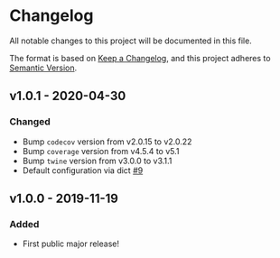 # Changelog

All notable changes to this project will be documented in this file.

The format is based on [Keep a Changelog](https://keepachangelog.com/en/1.0.0/),
and this project adheres to [Semantic Version](https://semver.org/spec/v2.0.0.html).

## v1.0.1 - 2020-04-30

### Changed
- Bump `codecov` version from v2.0.15 to v2.0.22
- Bump `coverage` version from v4.5.4 to v5.1
- Bump `twine` version from v3.0.0 to v3.1.1
- Default configuration via dict [#9](https://github.com/rugleb/JsonCompare/pull/9)

## v1.0.0 - 2019-11-19

### Added
- First public major release!
